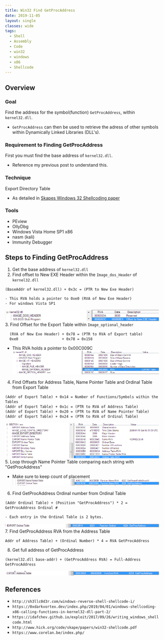 ```yaml
---
title: Win32 Find GetProcAddress
date: 2019-11-05
layout: single
classes: wide
tags:
  - Shell
  - Assembly
  - Code
  - win32
  - windows
  - x86
  - Shellcode
---
```

## Overview

### Goal
Find the address for the symbol(function) `GetProcAddress`, within `kernel32.dll`.
  - `GetProcAddress` can then be used to retrieve the adress of other symbols within Dynamically Linked Libraries (DLL's).

### Requirement to Finding GetProcAddress
First you must find the base address of `kernel32.dll`. 
  - Reference my previous post to understand this.

### Technique 
Export Directory Table
  - As detailed in [Skapes Windows 32 Shellcoding paper](http://www.hick.org/code/skape/papers/win32-shellcode.pdf)

### Tools
  - PEview
  - OllyDbg
  - Windows Vista Home SP1 x86
  - nasm (kali)
  - Immunity Debugger

## Steps to Finding GetProcAddress
1. Get the base address of `kernel32.dll`
2. Find offset to New EXE Header within the `Image_dos_Header` of `kernel32.dll`
```
(BaseAddr of kernel32.dll) + 0x3c = (PTR to New Exe Header)
```
    - This RVA holds a pointer to 0xe0 (RVA of New Exe Header)
    - For windows Vista SP1
  ![](/assets/images/exeHeaderBegin.png)
3. Find Offset for the Export Table within `Image_optional_header` 
```
  (RVA of New Exe Header) + 0x78 = (PTR to RVA of Export table)
  0xe0                    + 0x78 = 0x158
```
  - This RVA holds a pointer to 0x00C009C
  ![](/assets/images/exportTableRVA.png)
4. Find Offsets for Address Table, Name Pointer Table and Ordinal Table from Export Table
```
(Addr of Export Table) + 0x14 = Number of Functions/Symbols within the Tables
(Addr of Export Table) + 0x1c = (PTR to RVA of Address Table)
(Addr of Export Table) + 0x20 = (PTR to RVA of Name Pointer Table)
(Addr of Export Table) + 0x24 = (PTR to RVA of Ordinal Table)
```
  ![](/assets/images/RVAsTables.png)
5. Loop through Name Pointer Table comparing each string with "GetProcAddress"
  - Make sure to keep count of placement
  ![](/assets/images/NamePtrTbl_GetProcAddr.png)
6. Find GetProcAddress Ordinal number from Ordinal Table
```
(Addr Ordinal Table) + (Position "GetProcAddress") * 2 = GetProcAddress Ordinal #
```
    - Each entry in the Ordinal Table is 2 bytes.
  ![](/assets/images/Ordinal_GetProcAddr.png)
7. Find GetProcAddress RVA from the Address Table
```
Addr of Address Table) + (Ordinal Number) * 4 = RVA GetProcAddress
```
8. Get full address of GetProcAddress
```
(kernel32.dll base-addr) + (GetProcAddress RVA) = Full-Address GetProcAddress
```
  ![](/assets/images/AddrTble_GetProcAddr.png)


























## References
+ `http://sh3llc0d3r.com/windows-reverse-shell-shellcode-i/`
+ `https://0xdarkvortex.dev/index.php/2019/04/01/windows-shellcoding-x86-calling-functions-in-kernel32-dll-part-2/`
+ `https://idafchev.github.io/exploit/2017/09/26/writing_windows_shellcode.html`
+ `http://www.hick.org/code/skape/papers/win32-shellcode.pdf`
+ `https://www.corelan.be/index.php/`
